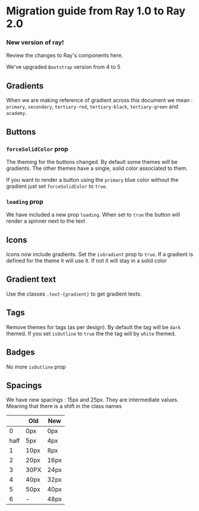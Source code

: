 # Migration guide from Ray 1.0 to Ray 2.0
### New version of ray!

Review the changes to Ray's components here.

We've upgraded `Bootstrap` version from 4 to 5

## Gradients

When we are making reference of gradient across this document we mean : `primary`, `secondary`, `tertiary-red`, `tertiary-black`, `tertiary-green` and `academy`.

## Buttons

### `forceSolidColor` prop

The theming for the buttons changed. By default some themes will be gradients.
The other themes have a single, solid color associated to them.

If you want to render a button using the `primary` blue color without the gradient just set `forceSolidColor` to `true`.

### `loading` prop

We have included a new prop `loading`. When set to `true` the button will render a spinner next to the text

## Icons

Icons now include gradients. Set the `isGradient` prop to `true`. If a gradient is defined for the theme it will use it. If not it will stay in a solid color

## Gradient text

Use the classes `.text-{gradient}` to get gradient texts. 

## Tags

Remove themes for tags (as per design). By default the tag will be `dark` themed. If you set `isOutline` to `true` the the tag will by `white` themed.

## Badges

No more `isOutline` prop

## Spacings
We have new spacings : 15px and 25px. They are intermediate values. Meaning that there is a shift in the class names 

|    | Old  | New  |
|----|------|------|
| 0  | 0px  | 0px  |
|half| 5px  | 4px  |
| 1  | 10px | 8px  |
| 2  | 20px | 16px |
| 3  | 30PX | 24px |
| 4  | 40px | 32px |
| 5  | 50px | 40px |
| 6  | -    | 48px |